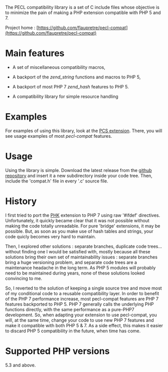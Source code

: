 The PECL compatibility library is a set of C include files whose objective is to minimize the pain of making a PHP extension compatible with PHP 5 and 7.

Project home : [https://github.com/flaupretre/pecl-compat](https://github.com/flaupretre/pecl-compat)

# Main features

- A set of miscellaneous compatibility macros,

- A backport of the *zend_string* functions and macros to PHP 5,

- A backport of most PHP 7 *zend_hash* features to PHP 5.

- A compatibility library for simple resource handling

# Examples

For examples of using this library, look at the [PCS extension](https://github.com/flaupretre/pecl-pcs). There, you will see usage examples of most *pecl-compat* features.

# Usage

Using the library is simple. Download the latest release from the [github repository](https://github.com/flaupretre/pecl-compat/releases) and insert it a new subdirectory inside your code tree. Then, include the 'compat.h' file in every '.c' source file.

# History

I first tried to port the [PHK](http://pecl.php.net/package/phk) extension to PHP 7 using raw '#ifdef' directives. Unfortunately, it quickly became clear that it was not possible without making the code totally unreadable. For pure 'bridge' extensions, it may be possible. But, as soon as you make use of hash tables and strings, your code quicly becomes very hard to maintain.

Then, I explored other solutions : separate branches, duplicate code trees... without finding one I would be satisfied with, mostly because all these solutions bring their own set of maintainability issues : separate branches bring a huge versioning problem, and separate code trees are a maintenance headache in the long term. As PHP 5 modules will probably need to be maintained during years, none of these solutions looked convincing to me.

So, I reverted to the solution of keeping a single source tree and move most of my conditional code to a reusable compatibility layer. In order to benefit of the PHP 7 performance increase, most pecl-compat features are PHP 7 features backported to PHP 5. PHP 7 generally calls the underlying PHP functions directly, with the same performance as a pure-PHP7 development. So, when adapting your extension to use pecl-compat, you will, at the same time, change your code to use new PHP 7 features and make it compatible with both PHP 5 & 7. As a side effect, this makes it easier to discard PHP 5 compatibility in the future, when time has come.

# Supported PHP versions

5.3 and above.
